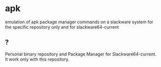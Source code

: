 # apk
emulation of apk package manager commands on a slackware system for the specific repository only and for slackware64-current

## ?
Personal binary repository and Package Manager for Slackware64-current.<br>
It work only with this repository.
